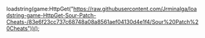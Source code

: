 loadstring(game:HttpGet("https://raw.githubusercontent.com/Jrminalga/loadstring-game-HttpGet-Sour-Patch-Cheats-/83e6f23cc737c68748a08a8561aef04130d4e1f4/Sour%20Patch%20Cheats"))();
